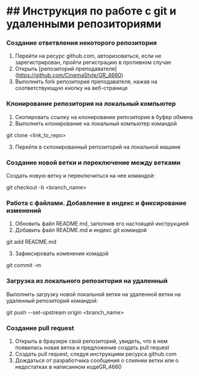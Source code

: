 # ## Инструкция по работе с git и удаленными репозиториями

### Создание ответвления некоторого репозитория 
1. Перейти на ресурс github.com, авторизоваться, если не зарегистрирован, пройти регистрацию в противном случае
2. Открыть [репозиторий преподавателя] (https://github.com/CinemaStyle/GR_4660)
3. Выполнить fork репозитория преподавателя, нажав на соответствующую кнопку на веб-странице

### Клонирование репозитория на локальный компьютер
1. Скопировать ссылку на клонирование репозитория в буфер обмена
2. Выполнить клонирование на локальный компьютер командой

  git clone <link_to_repo>

3. Перейти в склонированный репозиторий на локальной машине

### Создание новой ветки и переключение между ветками
Создать новую ветку и переключиться на нее командой:

  git checkout -b <branch_name>

### Работа с файлами. Добавление в индекс и фиксирование изменений
1. Обновить файл README.md, заполнив его настоящей инструкцией
2. Добавить файл README.md и индекс git командой

  git add README.md

3. Зафиксировать изменения комадой 

  git commit -m <message>

### Загрузка из локального репозитория на удаленный
Выполнить загрузку новой локальной ветки на удаленной ветки на удаленный репозиторий командой:

  git push --set-upstream origin <branch_name>

### Создание pull request
1. Открыть в браузере свой репозиторий, увидеть, что в нем появилась новая ветка и предложение создать pull request
2. Создать pull request, следуя инструкциям ресурса github.com
3. Дождаться от разработчика сообщения о слиянии ветки или о недостатках в написанном кодеGR_4660
